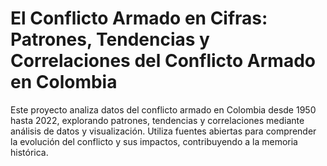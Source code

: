 # El Conflicto Armado en Cifras: Patrones, Tendencias y Correlaciones del Conflicto Armado en Colombia
Este proyecto analiza datos del conflicto armado en Colombia desde 1950 hasta 2022, explorando patrones, tendencias y correlaciones mediante análisis de datos y visualización. Utiliza fuentes abiertas para comprender la evolución del conflicto y sus impactos, contribuyendo a la memoria histórica.
